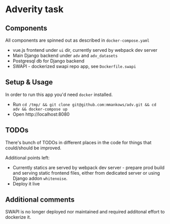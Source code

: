# Adverity task

## Components
All components are spinned out as described in `docker-compose.yaml`
- vue.js frontend under `ui` dir, currently served by webpack dev server
- Main Django backend under `adv` and `adv_datasets`
- Postgresql db for Django backend
- SWAPI - dockerized swapi repo app, see `Dockerfile.swapi`


## Setup & Usage
In order to run this app you'd need `docker` installed.

- Run `cd /tmp/ && git clone git@github.com:mmankows/adv.git && cd adv && docker-compose up`
- Open http://localhost:8080

## TODOs
There's bunch of TODOs in different places in the code for things that could/should be improved.

Additional points left:
- Currently statics are served by webpack dev server - 
prepare prod build and serving static frontend files, 
either from dedicated server or using Django addon `whitenoise`.
- Deploy it live

## Additional comments
SWAPI is no longer deployed nor maintained and required additonal effort to dockerize it.
